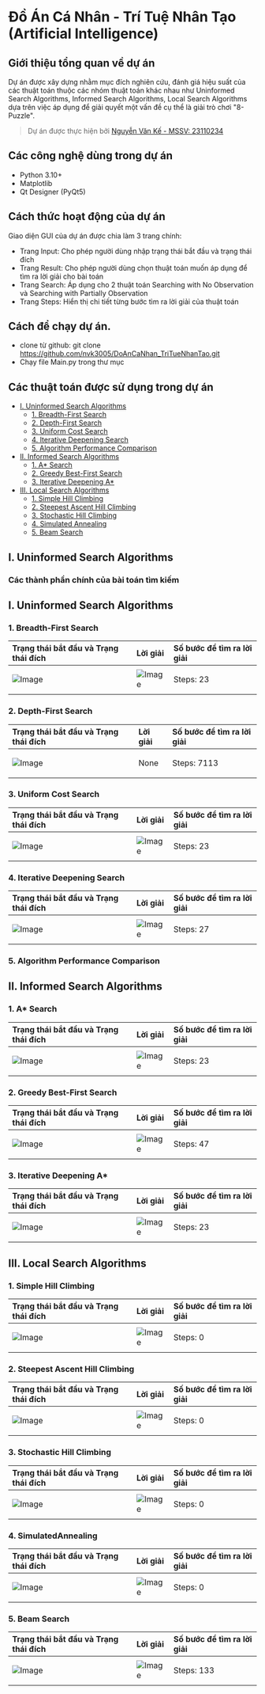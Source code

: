 # Đồ Án Cá Nhân - Trí Tuệ Nhân Tạo (Artificial Intelligence)

## Giới thiệu tổng quan về dự án
Dự án được xây dựng nhằm mục đích nghiên cứu, đánh giá hiệu suất của các thuật toán thuộc các nhóm thuật toán khác nhau như Uninformed Search Algorithms, Informed Search Algorithms, Local Search Algorithms
dựa trên việc áp dụng để giải quyết một vấn đề cụ thể là giải trò chơi "8-Puzzle".
> Dự án được thực hiện bởi [Nguyễn Văn Kế - MSSV: 23110234](https://github.com/nvk3005)

## Các công nghệ dùng trong dự án
- Python 3.10+
- Matplotlib
- Qt Designer (PyQt5)

## Cách thức hoạt động của dự án
Giao diện GUI của dự án được chia làm 3 trang chính:
- Trang Input: Cho phép người dùng nhập trạng thái bắt đầu và trạng thái đích
- Trang Result: Cho phép người dùng chọn thuật toán muốn áp dụng để tìm ra lời giải cho bài toán
- Trang Search: Áp dụng cho 2 thuật toán Searching with No Observation và Searching with Partially Observation
- Trang Steps: Hiển thị chi tiết từng bước tìm ra lời giải của thuật toán

## Cách để chạy dự án.
- clone từ github: git clone https://github.com/nvk3005/DoAnCaNhan_TriTueNhanTao.git
- Chạy file Main.py trong thư mục
## Các thuật toán được sử dụng trong dự án

- [I. Uninformed Search Algorithms](#i-uninformed-search-algorithms)
  - [1. Breadth-First Search](#1-breadth-first-search)
  - [2. Depth-First Search](#2-depth-first-search)
  - [3. Uniform Cost Search](#3-uniform-cost-search)
  - [4. Iterative Deepening Search](#4-iterative-deepening-search)
  - [5. Algorithm Performance Comparison](#5-algorithm-performance-comparison)
- [II. Informed Search Algorithms](#ii-informed-search-algorithms)
  - [1. A* Search](#1-a-search)
  - [2. Greedy Best-First Search](#2-greedy-best-first-search)
  - [3. Iterative Deepening A*](#3-iterative-deepening-a)
- [III. Local Search Algorithms](#iii-local-search-algorithms)
  - [1. Simple Hill Climbing](#1-simple-hill-climbing)
  - [2. Steepest Ascent Hill Climbing](#2-steepest-ascent-hill-climbing)
  - [3. Stochastic Hill Climbing](#3-stochastic-hill-climbing)
  - [4. Simulated Annealing](#4-simulated-annealing)
  - [5. Beam Search](#5-beam-search)

## I. Uninformed Search Algorithms
### Các thành phần chính của bài toán tìm kiếm
## I. Uninformed Search Algorithms

### 1. Breadth-First Search
|Trạng thái bắt đầu và Trạng thái đích|Lời giải|Số bước để tìm ra lời giải|
| :--- | :---| :---|
|![Image](https://github.com/user-attachments/assets/5bfa0d34-62fb-4861-8904-b045dc3567dc)|![Image](https://github.com/user-attachments/assets/151c2746-571b-43fc-b87a-895e15e91b62)|<p>Steps: 23</p>|
### 2. Depth-First Search
|Trạng thái bắt đầu và Trạng thái đích|Lời giải|Số bước để tìm ra lời giải|
| :--- | :---| :---|
|![Image](https://github.com/user-attachments/assets/5bfa0d34-62fb-4861-8904-b045dc3567dc)|None|<p>Steps: 7113</p>|
### 3. Uniform Cost Search
|Trạng thái bắt đầu và Trạng thái đích|Lời giải|Số bước để tìm ra lời giải|
| :--- | :---| :---|
|![Image](https://github.com/user-attachments/assets/5bfa0d34-62fb-4861-8904-b045dc3567dc)|![Image](https://github.com/user-attachments/assets/ee764cb5-a633-43e0-bfce-7eff3805b0fe)|<p>Steps: 23</p>|
### 4. Iterative Deepening Search
|Trạng thái bắt đầu và Trạng thái đích|Lời giải|Số bước để tìm ra lời giải|
| :--- | :---| :---|
|![Image](https://github.com/user-attachments/assets/5bfa0d34-62fb-4861-8904-b045dc3567dc)|![Image](https://github.com/user-attachments/assets/6809a94f-4b8b-46b9-8c24-b6c6a7f155d6)|<p>Steps: 27</p>|
### 5. Algorithm Performance Comparison


## II. Informed Search Algorithms
### 1. A* Search
|Trạng thái bắt đầu và Trạng thái đích|Lời giải|Số bước để tìm ra lời giải|
| :--- | :---| :---|
|![Image](https://github.com/user-attachments/assets/5bfa0d34-62fb-4861-8904-b045dc3567dc)|![Image](https://github.com/user-attachments/assets/52df5071-a7da-4f82-a511-41ac1315c885)|<p>Steps: 23</p>|
### 2. Greedy Best-First Search
|Trạng thái bắt đầu và Trạng thái đích|Lời giải|Số bước để tìm ra lời giải|
| :--- | :---| :---|
|![Image](https://github.com/user-attachments/assets/5bfa0d34-62fb-4861-8904-b045dc3567dc)|![Image](https://github.com/user-attachments/assets/6da5f398-03d1-41cf-a93b-33e851de5032)|<p>Steps: 47</p>|
### 3. Iterative Deepening A*
|Trạng thái bắt đầu và Trạng thái đích|Lời giải|Số bước để tìm ra lời giải|
| :--- | :---| :---|
|![Image](https://github.com/user-attachments/assets/5bfa0d34-62fb-4861-8904-b045dc3567dc)|![Image](https://github.com/user-attachments/assets/1c6a6b4e-a560-46e6-9a5d-f7e39f9a2e73)|<p>Steps: 23</p>|
## III. Local Search Algorithms
### 1. Simple Hill Climbing
|Trạng thái bắt đầu và Trạng thái đích|Lời giải|Số bước để tìm ra lời giải|
| :--- | :---| :---|
|![Image](https://github.com/user-attachments/assets/5bfa0d34-62fb-4861-8904-b045dc3567dc)|![Image](https://github.com/user-attachments/assets/6a47e5ed-52c7-4264-b198-463ce933b627)|<p>Steps: 0</p>|
### 2. Steepest Ascent Hill Climbing
|Trạng thái bắt đầu và Trạng thái đích|Lời giải|Số bước để tìm ra lời giải|
| :--- | :---| :---|
|![Image](https://github.com/user-attachments/assets/5bfa0d34-62fb-4861-8904-b045dc3567dc)|![Image](https://github.com/user-attachments/assets/c4e8a933-4779-4ab3-a035-a44c5cc2a035)|<p>Steps: 0</p>|
### 3. Stochastic Hill Climbing
|Trạng thái bắt đầu và Trạng thái đích|Lời giải|Số bước để tìm ra lời giải|
| :--- | :---| :---|
|![Image](https://github.com/user-attachments/assets/5bfa0d34-62fb-4861-8904-b045dc3567dc)|![Image](https://github.com/user-attachments/assets/fa2f028f-7a6a-4beb-a4a7-7c1913d4a94f)|<p>Steps: 0</p>|
### 4. SimulatedAnnealing
|Trạng thái bắt đầu và Trạng thái đích|Lời giải|Số bước để tìm ra lời giải|
| :--- | :---| :---|
|![Image](https://github.com/user-attachments/assets/5bfa0d34-62fb-4861-8904-b045dc3567dc)|![Image](https://github.com/user-attachments/assets/505f250c-5249-47aa-af78-072def09f637)|<p>Steps: 0</p>|
### 5. Beam Search
|Trạng thái bắt đầu và Trạng thái đích|Lời giải|Số bước để tìm ra lời giải|
| :--- | :---| :---|
|![Image](https://github.com/user-attachments/assets/5bfa0d34-62fb-4861-8904-b045dc3567dc)|![Image](https://github.com/user-attachments/assets/f629404c-51cf-4575-8a29-900e57af9f50)|<p>Steps: 133</p>|
